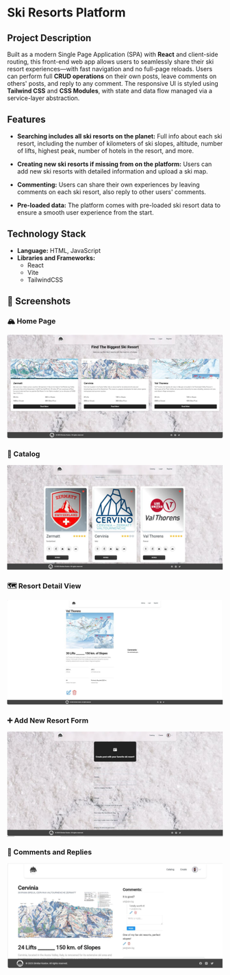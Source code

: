 # Ski Resorts Platform

## Project Description

Built as a modern Single Page Application (SPA) with **React** and client-side routing, this front-end web app allows users to seamlessly share their ski resort experiences—with fast navigation and no full-page reloads. Users can perform full **CRUD operations** on their own posts, leave comments on others' posts, and reply to any comment. The responsive UI is styled using **Tailwind CSS** and **CSS Modules**, with state and data flow managed via a service-layer abstraction.

## Features

* **Searching includes all ski resorts on the planet:** Full info about each ski resort, including the number of kilometers of ski slopes, altitude, number of lifts, highest peak, number of hotels in the resort, and more.

* **Creating new ski resorts if missing from on the platform:** Users can add new ski resorts with detailed information and upload a ski map.

* **Commenting:** Users can share their own experiences by leaving comments on each ski resort, also reply to other users' comments.

* **Pre-loaded data:** The platform comes with pre-loaded ski resort data to ensure a smooth user experience from the start.


## Technology Stack

- **Language:** HTML, JavaScript
- **Libraries and Frameworks:**
  -  React
  -  Vite
  -  TailwindCSS 

## 📸 Screenshots

### 🏔️ Home Page  
![Home Page](./screenshots/home-page.JPG)

### 🎿 Catalog
![Home Page](./screenshots/catalog.JPG)

### 🗺️ Resort Detail View  
![Resort Detail](./screenshots/details.JPG)

### ➕ Add New Resort Form  
![Add Resort](./screenshots/create.JPG)

### 💬 Comments and Replies  
![Comments Section](./screenshots/comm.JPG)
